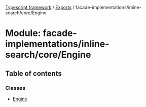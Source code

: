 [Typescript framework](../index.md) / [Exports](../modules.md) / facade-implementations/inline-search/core/Engine

# Module: facade-implementations/inline-search/core/Engine

## Table of contents

### Classes

- [Engine](../classes/facade_implementations_inline_search_core_Engine.Engine.md)
